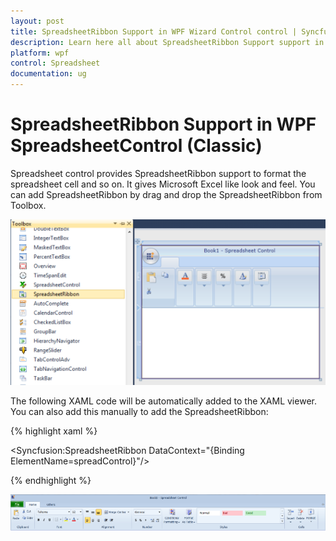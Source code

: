 ```yaml
---
layout: post
title: SpreadsheetRibbon Support in WPF Wizard Control control | Syncfusion
description: Learn here all about SpreadsheetRibbon Support support in Syncfusion WPF SpreadsheetControl (Classic) control and more.
platform: wpf
control: Spreadsheet
documentation: ug
---
```


# SpreadsheetRibbon Support in WPF SpreadsheetControl (Classic)

Spreadsheet control provides SpreadsheetRibbon support to format the spreadsheet cell and so on. It gives Microsoft Excel like look and feel. You can add SpreadsheetRibbon by drag and drop the SpreadsheetRibbon from Toolbox.

![SpreadsheetRibbon-Support_img1](SpreadsheetRibbon-Support_images/SpreadsheetRibbon-Support_img1.png)


The following XAML code will be automatically added to the XAML viewer. You can also add this manually to add the SpreadsheetRibbon:

{% highlight xaml %}

<Syncfusion:SpreadsheetRibbon DataContext="{Binding ElementName=spreadControl}"/>

{% endhighlight %}

![SpreadsheetRibbon-Support_img2](SpreadsheetRibbon-Support_images/SpreadsheetRibbon-Support_img2.png)
